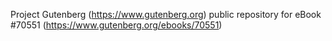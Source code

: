Project Gutenberg (https://www.gutenberg.org) public repository for
eBook #70551 (https://www.gutenberg.org/ebooks/70551)
